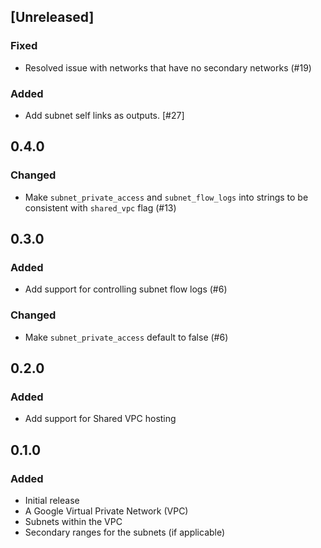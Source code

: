 ## [Unreleased]
### Fixed
- Resolved issue with networks that have no secondary networks (#19)

### Added
- Add subnet self links as outputs. [#27]

## 0.4.0
### Changed
- Make `subnet_private_access` and `subnet_flow_logs` into strings to be consistent with `shared_vpc` flag (#13)

## 0.3.0
### Added
- Add support for controlling subnet flow logs (#6)

### Changed
- Make `subnet_private_access` default to false (#6)

## 0.2.0
### Added
- Add support for Shared VPC hosting

## 0.1.0

### Added
- Initial release
- A Google Virtual Private Network (VPC)
- Subnets within the VPC
- Secondary ranges for the subnets (if applicable)
